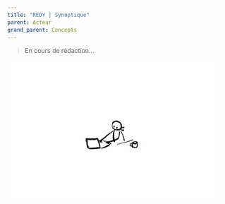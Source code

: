 ```yaml
---
title: "REDY | Synoptique"
parent: Acteur
grand_parent: Concepts
---
```



> En cours de rédaction...

![SynApps](../../assets/under-progress.gif)
